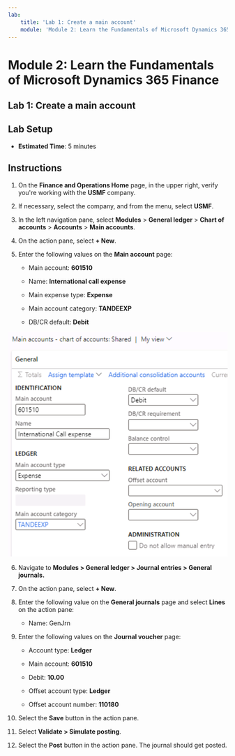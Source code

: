 ```yaml
---
lab:
    title: 'Lab 1: Create a main account'
    module: 'Module 2: Learn the Fundamentals of Microsoft Dynamics 365 Finance'
---
```


# Module 2: Learn the Fundamentals of Microsoft Dynamics 365 Finance

## Lab 1: Create a main account

## Lab Setup

   - **Estimated Time**: 5 minutes

## Instructions


1. On the **Finance and Operations Home** page, in the upper right, verify you're working with the **USMF** company.

2. If necessary, select the company, and from the menu, select **USMF**.

3. In the left navigation pane, select **Modules** > **General ledger** > **Chart of accounts** > **Accounts** > **Main accounts**.

4. On the action pane, select **+ New**.

5. Enter the following values on the **Main account** page:

	- Main account: **601510**

	- Name: **International call expense**

	- Main expense type: **Expense**

	- Main account category: **TANDEEXP**

	- DB/CR default: **Debit**

![Screenshot depicts Main accounts - chart of accounts: Shared page where different values need to be added.](../media/lab-create-a-main-account-01.png)

 

6. Navigate to **Modules &gt; General ledger &gt; Journal entries &gt; General journals.**

7. On the action pane, select **+ New**.

8. Enter the following value on the **General journals** page and select **Lines** on the action pane:

	- Name: GenJrn

9. Enter the following values on the **Journal voucher** page:

	- Account type: **Ledger**

	- Main account: **601510**

	- Debit: **10.00** 

	- Offset account type: **Ledger**

	- Offset account number: **110180** 

10. Select the **Save** button in the action pane.

11. Select **Validate &gt; Simulate posting**. 

12. Select the **Post** button in the action pane. The journal should get posted.
